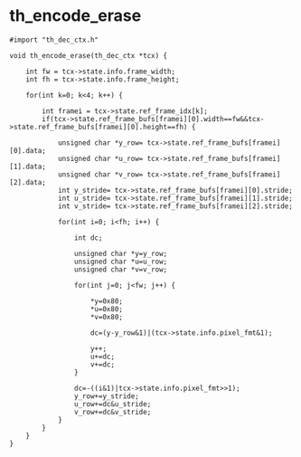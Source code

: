 # th\_encode\_erase


	#import "th_dec_ctx.h"
		
	void th_encode_erase(th_dec_ctx *tcx) {
            
		int fw = tcx->state.info.frame_width;
		int fh = tcx->state.info.frame_height;
		    
		for(int k=0; k<4; k++) {
		    
		    int framei = tcx->state.ref_frame_idx[k];
		    if(tcx->state.ref_frame_bufs[framei][0].width==fw&&tcx->state.ref_frame_bufs[framei][0].height==fh) {
		        
		        unsigned char *y_row= tcx->state.ref_frame_bufs[framei][0].data;
		        unsigned char *u_row= tcx->state.ref_frame_bufs[framei][1].data;
		        unsigned char *v_row= tcx->state.ref_frame_bufs[framei][2].data;
		        int y_stride= tcx->state.ref_frame_bufs[framei][0].stride;
		        int u_stride= tcx->state.ref_frame_bufs[framei][1].stride;
		        int v_stride= tcx->state.ref_frame_bufs[framei][2].stride;
		        
		        for(int i=0; i<fh; i++) {
		            
		            int dc;
		            
		            unsigned char *y=y_row;
		            unsigned char *u=u_row;
		            unsigned char *v=v_row;
		            
		            for(int j=0; j<fw; j++) {
		                
		                *y=0x80;
		                *u=0x80;
		                *v=0x80;
		                
		                dc=(y-y_row&1)|(tcx->state.info.pixel_fmt&1);
		                
		                y++;
		                u+=dc;
		                v+=dc;
		            }
		            
		            dc=-((i&1)|tcx->state.info.pixel_fmt>>1);
		            y_row+=y_stride;
		            u_row+=dc&u_stride;
		            v_row+=dc&v_stride;
		        }
		    }
		}
	}